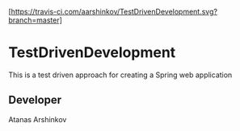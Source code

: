 [https://travis-ci.com/aarshinkov/TestDrivenDevelopment.svg?branch=master]

# TestDrivenDevelopment

This is a test driven approach for creating a Spring web application

## Developer

Atanas Arshinkov